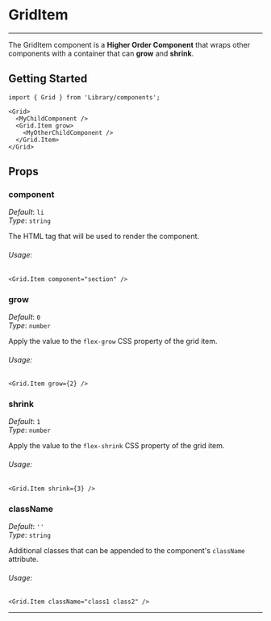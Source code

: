 # GridItem
---
The GridItem component is a **Higher Order Component** that wraps other components with a container that can **grow** and **shrink**.

## Getting Started

```markup
import { Grid } from 'Library/components';

<Grid>
  <MyChildComponent />
  <Grid.Item grow>
    <MyOtherChildComponent />
  </Grid.Item>
</Grid>
```

## Props

### component

_Default_: `li`  
_Type_: `string`  

The HTML tag that will be used to render the component.

###### Usage:

```
<Grid.Item component="section" />
```

### grow

_Default_: `0`  
_Type_: `number`  

Apply the value to the `flex-grow` CSS property of the grid item.

###### Usage:

```
<Grid.Item grow={2} />
```

### shrink

_Default_: `1`  
_Type_: `number`  

Apply the value to the `flex-shrink` CSS property of the grid item.

###### Usage:

```
<Grid.Item shrink={3} />
```

### className

_Default_: `''`  
_Type_: `string`  

Additional classes that can be appended to the component's `className` attribute.

###### Usage:
```
<Grid.Item className="class1 class2" />
```
---
